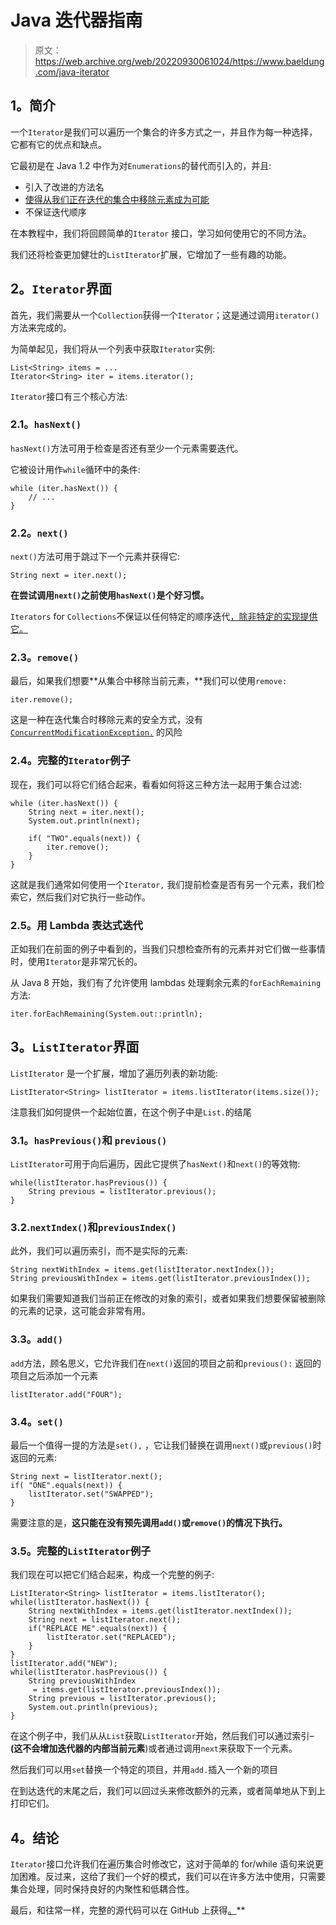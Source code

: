 # Java 迭代器指南

> 原文：<https://web.archive.org/web/20220930061024/https://www.baeldung.com/java-iterator>

## **1。简介**

一个`Iterator`是我们可以遍历一个集合的许多方式之一，并且作为每一种选择，它都有它的优点和缺点。

它最初是在 Java 1.2 中作为对`Enumerations`的替代而引入的，并且:

*   引入了改进的方法名
*   [使得从我们正在迭代的集合中移除元素成为可能](/web/20220928094931/https://www.baeldung.com/java-concurrentmodificationexception)
*   不保证迭代顺序

在本教程中，我们将回顾简单的`Iterator` 接口，学习如何使用它的不同方法。

我们还将检查更加健壮的`ListIterator`扩展，它增加了一些有趣的功能。

## **2。`Iterator`界面**

首先，我们需要从一个`Collection`获得一个`Iterator`；这是通过调用`iterator()`方法来完成的。

为简单起见，我们将从一个列表中获取`Iterator`实例:

```
List<String> items = ...
Iterator<String> iter = items.iterator();
```

`Iterator`接口有三个核心方法:

### **2.1。`hasNext()`**

`hasNext()`方法可用于检查是否还有至少一个元素需要迭代。

它被设计用作`while`循环中的条件:

```
while (iter.hasNext()) {
    // ...
}
```

### **2.2。`next()`**

`next()`方法可用于跳过下一个元素并获得它:

```
String next = iter.next();
```

**在尝试调用`next()`之前使用`hasNext()`是个好习惯。**

`Iterators` for `Collections`不保证以任何特定的顺序迭代[，除非特定的实现提供它。](https://web.archive.org/web/20220928094931/https://docs.oracle.com/en/java/javase/11/docs/api/java.base/java/util/Collection.html#iterator())

### **2.3。`remove()`**

最后，如果我们想要**从集合中移除当前元素，**我们可以使用`remove:`

```
iter.remove();
```

这是一种在迭代集合时移除元素的安全方式，没有 [`ConcurrentModificationException.`](/web/20220928094931/https://www.baeldung.com/java-concurrentmodificationexception) 的风险

### **2.4。完整的`Iterator`例子**

现在，我们可以将它们结合起来，看看如何将这三种方法一起用于集合过滤:

```
while (iter.hasNext()) {
    String next = iter.next();
    System.out.println(next);

    if( "TWO".equals(next)) {
        iter.remove();				
    }
}
```

这就是我们通常如何使用一个`Iterator,` 我们提前检查是否有另一个元素，我们检索它，然后我们对它执行一些动作。

### **2.5。用 Lambda 表达式迭代**

正如我们在前面的例子中看到的，当我们只想检查所有的元素并对它们做一些事情时，使用`Iterator`是非常冗长的。

从 Java 8 开始，我们有了允许使用 lambdas 处理剩余元素的`forEachRemaining`方法:

```
iter.forEachRemaining(System.out::println);
```

## **3。`ListIterator`界面**

`ListIterator` 是一个扩展，增加了遍历列表的新功能:

```
ListIterator<String> listIterator = items.listIterator(items.size());
```

注意我们如何提供一个起始位置，在这个例子中是`List.`的结尾

### **3.1。`hasPrevious()`和 `previous()`**

`ListIterator`可用于向后遍历，因此它提供了`hasNext()`和`next()`的等效物:

```
while(listIterator.hasPrevious()) {
    String previous = listIterator.previous();
}
```

### 3.2.`nextIndex()`和`previousIndex()`

此外，我们可以遍历索引，而不是实际的元素:

```
String nextWithIndex = items.get(listIterator.nextIndex());
String previousWithIndex = items.get(listIterator.previousIndex());
```

如果我们需要知道我们当前正在修改的对象的索引，或者如果我们想要保留被删除的元素的记录，这可能会非常有用。

### **3.3。`add()`**

`add`方法，顾名思义，它允许我们在`next()`返回的项目之前和`previous():` 返回的项目之后添加一个元素

```
listIterator.add("FOUR");
```

### **3.4。`set()`**

最后一个值得一提的方法是`set(),` ，它让我们替换在调用`next()`或`previous()`时返回的元素:

```
String next = listIterator.next();
if( "ONE".equals(next)) {
    listIterator.set("SWAPPED");
}
```

需要注意的是，**这只能在没有预先调用`add()`或`remove()`的情况下执行。**

### **3.5。完整的`ListIterator`例子**

我们现在可以把它们结合起来，构成一个完整的例子:

```
ListIterator<String> listIterator = items.listIterator();
while(listIterator.hasNext()) {
    String nextWithIndex = items.get(listIterator.nextIndex());		
    String next = listIterator.next();
    if("REPLACE ME".equals(next)) {
        listIterator.set("REPLACED");
    }
}
listIterator.add("NEW");
while(listIterator.hasPrevious()) {
    String previousWithIndex
     = items.get(listIterator.previousIndex());
    String previous = listIterator.previous();
    System.out.println(previous);
}
```

在这个例子中，我们从从`List`获取`ListIterator`开始，然后我们可以通过索引–**(这不会增加迭代器的内部当前元素**)或者通过调用`next`来获取下一个元素。

然后我们可以用`set`替换一个特定的项目，并用`add.`插入一个新的项目

在到达迭代的末尾之后，我们可以回过头来修改额外的元素，或者简单地从下到上打印它们。

## **4。结论**

`Iterator`接口允许我们在遍历集合时修改它，这对于简单的 for/while 语句来说更加困难。反过来，这给了我们一个好的模式，我们可以在许多方法中使用，只需要集合处理，同时保持良好的内聚性和低耦合性。

最后，和往常一样，完整的源代码可以在 GitHub 上获得[。](https://web.archive.org/web/20220928094931/https://github.com/eugenp/tutorials/tree/master/core-java-modules/core-java-collections)**